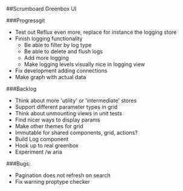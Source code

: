 ##Scrumboard Greenbox UI

###Progressgit
- Test out Reflux even more, replace for instance the logging store
- Finish logging functionality
    * Be able to filter by log type
    * Be able to delete and flush logs
    * Add more logging
    * Make logging levels visually nice in logging view
- Fix development adding connections
- Make graph with actual data

###Backlog
- Think about more 'utility' or 'intermediate' stores
- Support different parameter types in grid
- Think about unmounting views in unit tests
- Find nicer ways to display params
- Make other themes for grid
- Immutable for shared components, grid, actions?
- Build Log component
- Hook up to real greenbox
- Experiment /w aria

###Bugs:
- Pagination does not refresh on search
- Fix warning proptype checker